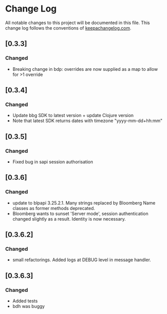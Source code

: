 # Change Log
All notable changes to this project will be documented in this file. This change log follows the conventions of [keepachangelog.com](http://keepachangelog.com/).

## [0.3.3]
### Changed
- Breaking change in bdp: overrides are now supplied as a map to allow for >1 override

## [0.3.4]
### Changed
- Update bbg SDK to latest version + update Clojure version
- Note that latest SDK returns dates with timezone "yyyy-mm-dd+hh:mm"
  
## [0.3.5]
### Changed
- Fixed bug in sapi session authorisation

## [0.3.6]
### Changed
- update to blpapi 3.25.2.1. Many strings replaced by Bloomberg Name classes as former methods deprecated.
- Bloomberg wants to sunset 'Server mode', session authentication changed slightly as a result. Identity is now necessary.

## [0.3.6.2]
### Changed
- small refactorings. Added logs at DEBUG level in message handler.

## [0.3.6.3]
### Changed
- Added tests
- bdh was buggy
